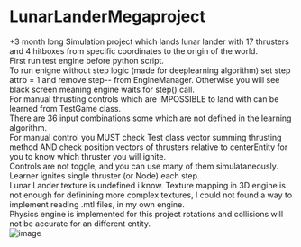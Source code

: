 # LunarLanderMegaproject
+3 month long Simulation project which lands lunar lander with 17 thrusters and 4 hitboxes from specific coordinates to the origin of the world.   
First run test engine before python script.   
To run enigne without step logic (made for deeplearning algorithm) set step attrb = 1 and remove step-- from EngineManager. Otherwise you will see black screen meaning   engine waits for step() call.   
For manual thrusting controls which are IMPOSSIBLE to land with can be learned from TestGame class.   
There are 36 input combinations some which are not defined in the learning algorithm.  
For manual control you MUST check Test class vector summing thrusting method AND check position vectors of thrusters relative to centerEntity for you to know which   thruster you will ignite.  
Controls are not toggle, and you can use many of them simulataneously. Learner ignites single thruster (or Node) each step.  
Lunar Lander texture is undefined i know. Texture mapping in 3D engine is not enough for definining more complex textures, I could not found a way to implement reading   .mtl files, in my own engine.  
Physics engine is implemented for this project rotations and collisions will not be accurate for an different entity.  
![image](https://user-images.githubusercontent.com/92366936/221451725-44fe2458-5b27-4274-8d9f-bb80b6141950.png)  
